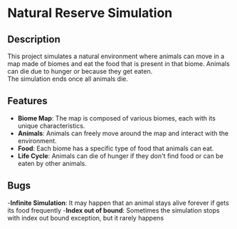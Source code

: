 # Natural Reserve Simulation

## Description
This project simulates a natural environment where animals can move in a map made of biomes and eat the food that is present in that biome. Animals can die due to hunger or because they get eaten.<br>
The simulation ends once all animals die.

## Features
- **Biome Map**: The map is composed of various biomes, each with its unique characteristics.
- **Animals**: Animals can freely move around the map and interact with the environment.
- **Food**: Each biome has a specific type of food that animals can eat.
- **Life Cycle**: Animals can die of hunger if they don't find food or can be eaten by other animals.

## Bugs
-**Infinite Simulation**: It may happen that an animal stays alive forever if gets its food frequently
-**Index out of bound**: Sometimes the simulation stops with index out bound exception, but it rarely happens
